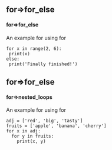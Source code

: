 ## for=>for_else
#### for=>for_else
An example for using for
```
for x in range(2, 6):
 print(x)
else:
 print('Finally finished!')
```

## for=>for_else
#### for=>nested_loops
An example for using for
```
adj = ['red', 'big', 'tasty']
fruits = ['apple', 'banana', 'cherry']
for x in adj:
  for y in fruits:
    print(x, y)
```